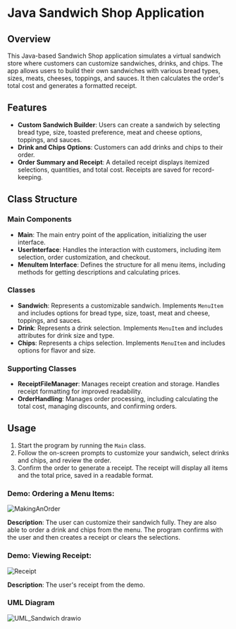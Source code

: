 # Java Sandwich Shop Application

## Overview

This Java-based Sandwich Shop application simulates a virtual sandwich store where customers can customize sandwiches, drinks, and chips. The app allows users to build their own sandwiches with various bread types, sizes, meats, cheeses, toppings, and sauces. It then calculates the order's total cost and generates a formatted receipt.

## Features

- **Custom Sandwich Builder**: Users can create a sandwich by selecting bread type, size, toasted preference, meat and cheese options, toppings, and sauces.
- **Drink and Chips Options**: Customers can add drinks and chips to their order.
- **Order Summary and Receipt**: A detailed receipt displays itemized selections, quantities, and total cost. Receipts are saved for record-keeping.

## Class Structure

### Main Components

- **Main**: The main entry point of the application, initializing the user interface.
- **UserInterface**: Handles the interaction with customers, including item selection, order customization, and checkout.
- **MenuItem Interface**: Defines the structure for all menu items, including methods for getting descriptions and calculating prices.

### Classes

- **Sandwich**: Represents a customizable sandwich. Implements `MenuItem` and includes options for bread type, size, toast, meat and cheese, toppings, and sauces.
- **Drink**: Represents a drink selection. Implements `MenuItem` and includes attributes for drink size and type.
- **Chips**: Represents a chips selection. Implements `MenuItem` and includes options for flavor and size.

### Supporting Classes

- **ReceiptFileManager**: Manages receipt creation and storage. Handles receipt formatting for improved readability.
- **OrderHandling**: Manages order processing, including calculating the total cost, managing discounts, and confirming orders.

## Usage

1. Start the program by running the `Main` class.
2. Follow the on-screen prompts to customize your sandwich, select drinks and chips, and review the order.
3. Confirm the order to generate a receipt. The receipt will display all items and the total price, saved in a readable format.


### Demo: Ordering a Menu Items:
![MakingAnOrder](https://github.com/user-attachments/assets/f267e0a9-08a4-478b-82f2-6dc06b9aed17)

**Description**: The user can customize their sandwich fully. They are also able to order a drink and chips from the menu. The program confirms with the user and then creates a receipt or clears the selections. 
### Demo: Viewing Receipt:
![Receipt](https://github.com/user-attachments/assets/b2aacdf3-9e42-4b74-8c35-9c09e1442b8a)

**Description**: The user's receipt from the demo.

### UML Diagram
![UML_Sandwich drawio](https://github.com/user-attachments/assets/946e4c49-b5e4-4a0c-a344-50ed8fd0881a)
